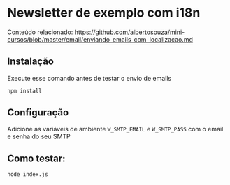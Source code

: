 # Newsletter de exemplo com i18n

Conteúdo relacionado: https://github.com/albertosouza/mini-cursos/blob/master/email/enviando_emails_com_localizacao.md

## Instalação

Execute esse comando antes de testar o envio de emails

```sh
npm install
```

## Configuração

Adicione as variáveis de ambiente `W_SMTP_EMAIL` e `W_SMTP_PASS` com o email e senha do seu SMTP

## Como testar:

```sh
node index.js
```
